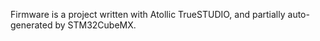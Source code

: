Firmware is a project written with Atollic TrueSTUDIO, and partially auto-generated by STM32CubeMX.
